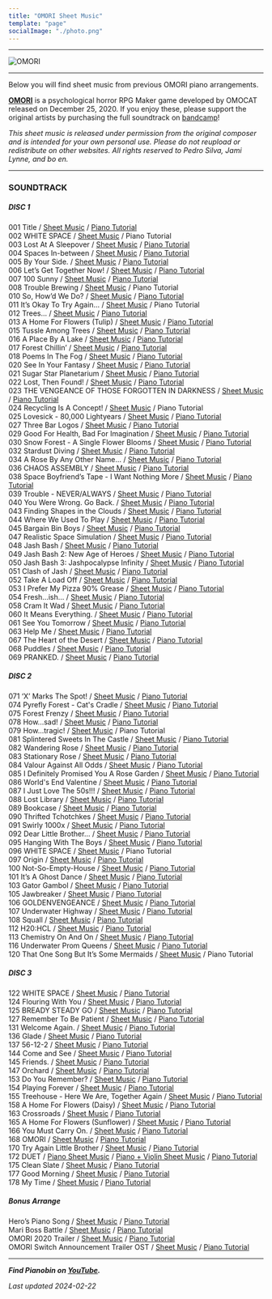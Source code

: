 ```yaml
---
title: "OMORI Sheet Music"
template: "page"
socialImage: "./photo.png"
---
```


---

![OMORI](/media/images/OMORI_header.jpg)

---

Below you will find sheet music from previous OMORI piano arrangements.

**[OMORI](http://www.omori-game.com/)** is a psychological horror RPG Maker game developed by OMOCAT released on December 25, 2020. If you enjoy these, please support the original artists by purchasing the full soundtrack on [bandcamp](https://omori.bandcamp.com/releases)!

_This sheet music is released under permission from the original composer and is intended for your own personal use. Please do not reupload or redistribute on other websites. All rights reserved to Pedro Silva, Jami Lynne, and bo en._

---

### SOUNDTRACK

##### DISC 1

001 Title / [Sheet Music](/media/omori/Title_PB.pdf) / [Piano Tutorial](https://youtu.be/AQ6JrvWnOGc)  
002 WHITE SPACE / [Sheet Music](/media/omori/2_WHITE_SPACE_PB.pdf) / Piano Tutorial  
003 Lost At A Sleepover / [Sheet Music](/media/omori/Lost_At_A_Sleepover_PB.pdf) / [Piano Tutorial](https://youtu.be/wWnz7f3VD1Y)  
004 Spaces In-between / [Sheet Music](/media/omori/Spaces_In-between_PB.pdf) / [Piano Tutorial](https://youtu.be/i-TkPKN4sng)  
005 By Your Side. / [Sheet Music](/media/omori/By_Your_Side_PB.pdf) / [Piano Tutorial](https://youtu.be/brPM5mjYkQs)  
006 Let’s Get Together Now! / [Sheet Music](/media/omori/Let's_Get_Together_Now!_PB.pdf) / [Piano Tutorial](https://youtu.be/QwndQZ9xA8k)  
007 100 Sunny / [Sheet Music](/media/omori/100_Sunny_PB.pdf) / [Piano Tutorial](https://youtu.be/eUBkqQiX0H4)  
008 Trouble Brewing / [Sheet Music](/media/omori/Trouble_Brewing_PB.pdf) / Piano Tutorial  
010 So, How’d We Do? / [Sheet Music](/media/omori/So,_How'd_We_Do_PB.pdf) / [Piano Tutorial](https://youtu.be/qJLhe7ag-es)  
011 It’s Okay To Try Again... / [Sheet Music](/media/omori/It's_Okay_To_Try_Again..._PB.pdf) / Piano Tutorial  
012 Trees... / [Sheet Music](/media/omori/Trees..._PB.pdf) / [Piano Tutorial](https://youtu.be/rlXTmF8APMY)  
013 A Home For Flowers (Tulip) / [Sheet Music](/media/omori/A_Home_For_Flowers_Tulip_PB.pdf) / [Piano Tutorial](https://youtu.be/PNdJryXmm7E)  
015 Tussle Among Trees / [Sheet Music](/media/omori/Tussle_Among_Trees_PB.pdf) / [Piano Tutorial](https://youtu.be/a2GKV5sAxew)  
016 A Place By A Lake / [Sheet Music](/media/omori/A_Place_By_A_Lake_PB.pdf) / [Piano Tutorial](https://youtu.be/Pd7JMgwyYkY)  
017 Forest Chillin’ / [Sheet Music](/media/omori/Forest_Chillin'_PB.pdf) / [Piano Tutorial](https://youtu.be/j2Am7lwp1g0)  
018 Poems In The Fog / [Sheet Music](/media/omori/Poems_In_The_Fog_PB.pdf) / [Piano Tutorial](https://youtu.be/oDTAg_Us1gY)  
020 See In Your Fantasy / [Sheet Music](/media/omori/See_In_Your_Fantasy_PB.pdf) / [Piano Tutorial](https://youtu.be/cPlKk6mlgNw)  
021 Sugar Star Planetarium / [Sheet Music](/media/omori/Sugar_Star_Planetarium_PB.pdf) / [Piano Tutorial](https://youtu.be/KXD0vf3sM1M)  
022 Lost, Then Found! / [Sheet Music](/media/omori/Lost_Then_Found_PB.pdf) / [Piano Tutorial](https://youtu.be/GVXevq9hO60)  
023 THE VENGEANCE OF THOSE FORGOTTEN IN DARKNESS / [Sheet Music](/media/omori/THE_VENGEANCE_OF_THOSE_FORGOTTEN_IN_DARKNESS_PB.pdf) / [Piano Tutorial](https://youtu.be/aHjBAs7QeTY)  
024 Recycling Is A Concept! / [Sheet Music](/media/omori/Recycling_Is_A_Concept!_PB.pdf) / Piano Tutorial  
025 Lovesick - 80,000 Lightyears / [Sheet Music](/media/omori/Lovesick_-_80000_Lightyears_PB.pdf) / [Piano Tutorial](https://youtu.be/NxBslYQvqSE)  
027 Three Bar Logos / [Sheet Music](/media/omori/Three_Bar_Logos_PB.pdf) / [Piano Tutorial](https://youtu.be/j7v5XAC0JDo)  
029 Good For Health, Bad For Imagination / [Sheet Music](/media/omori/Good_For_Health_Bad_For_Imagination_PB.pdf) / [Piano Tutorial](https://youtu.be/1lDdwpkyofs)  
030 Snow Forest - A Single Flower Blooms / [Sheet Music](/media/omori/Snow_Forest_-_A_Single_Flower_Blooms_PB.pdf) / [Piano Tutorial](https://youtu.be/Xg-sV6q-g8Q)  
032 Stardust Diving / [Sheet Music](/media/omori/Stardust_Diving_PB.pdf) / [Piano Tutorial](https://youtu.be/umXj4efcWw0)  
034 A Rose By Any Other Name… / [Sheet Music](/media/omori/A_Rose_By_Any_Other_Name..._PB.pdf) / [Piano Tutorial](https://youtu.be/Rq7zq3XnBNQ)  
036 CHAOS ASSEMBLY / [Sheet Music](/media/omori/CHAOS_ASSEMBLY_PB.pdf) / [Piano Tutorial](https://youtu.be/6EkmnQ0lick)  
038 Space Boyfriend’s Tape - I Want Nothing More / [Sheet Music](/media/omori/Space_Boyfriend's_Tape_-_I_Want_Nothing_More_PB.pdf) / [Piano Tutorial](https://youtu.be/rSArEwBzx1M)  
039 Trouble - NEVER/ALWAYS / [Sheet Music](/media/omori/Trouble_-_NEVER_ALWAYS_PB.pdf) / [Piano Tutorial](https://youtu.be/LUlTvAeZp2Q)  
040 You Were Wrong. Go Back. / [Sheet Music](/media/omori/You_Were_Wrong._Go_Back_PB.pdf) / [Piano Tutorial](https://youtu.be/_CvyPkjs-m0)  
043 Finding Shapes in the Clouds / [Sheet Music](/media/omori/Finding_Shapes_in_the_Clouds_PB.pdf) / [Piano Tutorial](https://youtu.be/W0V_wKg0yYg)  
044 Where We Used To Play / [Sheet Music](/media/omori/Where_We_Used_To_Play_PB.pdf) / [Piano Tutorial](https://youtu.be/oTcKZPqtyTQ)  
045 Bargain Bin Boys / [Sheet Music](/media/omori/Bargain_Bin_Boys_PB.pdf) / [Piano Tutorial](https://youtu.be/oC3K3AYZ7eo)  
047 Realistic Space Simulation / [Sheet Music](/media/omori/Realistic_Space_Simulation_PB.pdf) / [Piano Tutorial](https://youtu.be/8hkVTF-yNIE)  
048 Jash Bash / [Sheet Music](/media/omori/Jash_Bash_PB.pdf) / [Piano Tutorial](https://youtu.be/9PsJ0BNWBeQ)  
049 Jash Bash 2: New Age of Heroes / [Sheet Music](/media/omori/Jash_Bash_2__New_Age_of_Heroes_PB.pdf) / [Piano Tutorial](https://youtu.be/9PsJ0BNWBeQ)  
050 Jash Bash 3: Jashpocalypse Infinity / [Sheet Music](/media/omori/Jash_Bash_3__Jashpocalypse_Infinity_PB.pdf) / [Piano Tutorial](https://youtu.be/9PsJ0BNWBeQ)  
051 Clash of Jash / [Sheet Music](/media/omori/Clash_of_Jash_PB.pdf) / [Piano Tutorial](https://youtu.be/9PsJ0BNWBeQ)  
052 Take A Load Off / [Sheet Music](/media/omori/Take_A_Load_Off_PB.pdf) / [Piano Tutorial](https://youtu.be/pQEf2jyv6v0)  
053 I Prefer My Pizza 90% Grease / [Sheet Music](/media/omori/I_Prefer_My_Pizza_90_Grease_PB.pdf) / [Piano Tutorial](https://youtu.be/YnAp_POQRgU)  
054 Fresh…ish… / [Sheet Music](/media/omori/Fresh...ish..._PB.pdf) / [Piano Tutorial](https://youtu.be/cDp43P8Dhmg)  
058 Cram It Wad / [Sheet Music](/media/omori/Cram_It_Wad_PB.pdf) / [Piano Tutorial](https://youtu.be/g0hhno9pbow)  
060 It Means Everything. / [Sheet Music](/media/omori/It_Means_Everything_PB.pdf) / [Piano Tutorial](https://youtu.be/9wnv9xoeo0k)  
061 See You Tomorrow / [Sheet Music](/media/omori/See_You_Tomorrow_PB.pdf) / [Piano Tutorial](https://youtu.be/OlMKXdh46rg)  
063 Help Me / [Sheet Music](/media/omori/Help_Me_PB.pdf) / [Piano Tutorial](https://youtu.be/ii2oR82GesY)  
067 The Heart of the Desert / [Sheet Music](/media/omori/The_Heart_of_the_Desert_PB.pdf) / [Piano Tutorial](https://youtu.be/rmc8TH4itQ4)  
068 Puddles / [Sheet Music](/media/omori/Puddles_PB.pdf) / [Piano Tutorial](https://youtu.be/ztcvhqdl5bs)  
069 PRANKED. / [Sheet Music](/media/omori/PRANKED_PB.pdf) / [Piano Tutorial](https://youtu.be/_2gisRC20xg)

##### DISC 2

071 ‘X’ Marks The Spot! / [Sheet Music](/media/omori/X_Marks_The_Spot_PB.pdf) / [Piano Tutorial](https://youtu.be/Qra7wvSK11U)  
074 Pyrefly Forest - Cat's Cradle / [Sheet Music](/media/omori/Pyrefly_Forest_-_Cats_Cradle_PB.pdf) / [Piano Tutorial](https://youtu.be/0NvWI_aW5Gc)  
075 Forest Frenzy / [Sheet Music](/media/omori/Forest_Frenzy_PB.pdf) / [Piano Tutorial](https://youtu.be/m1msTadmDUQ)  
078 How...sad! / [Sheet Music](/media/omori/How...sad!_PB.pdf) / [Piano Tutorial](https://youtu.be/4mXxt52snGM)  
079 How...tragic! / [Sheet Music](/media/omori/How...tragic!_PB.pdf) / Piano Tutorial  
081 Splintered Sweets In The Castle / [Sheet Music](/media/omori/Splintered_Sweet_In_The_Castle_PB.pdf) / [Piano Tutorial](https://youtu.be/CC--261SVrE)  
082 Wandering Rose / [Sheet Music](/media/omori/Wandering_Rose_PB.pdf) / [Piano Tutorial](https://youtu.be/VlDrDWOdkf0)  
083 Stationary Rose / [Sheet Music](/media/omori/Stationary_Rose_PB.pdf) / [Piano Tutorial](https://youtu.be/NUOBBHLarbI)  
084 Valour Against All Odds / [Sheet Music](/media/omori/Valour_Against_All_Odds_PB.pdf) / [Piano Tutorial](https://youtu.be/F9R_rfTKBGg)  
085 I Definitely Promised You A Rose Garden / [Sheet Music](/media/omori/I_Definitely_Promised_You_A_Rose_Garden_PB.pdf) / [Piano Tutorial](https://youtu.be/--q2lFLTw5I)  
086 World's End Valentine / [Sheet Music](/media/omori/World's_End_Valentine_PB.pdf) / [Piano Tutorial](https://youtu.be/WYEe3XiAGG8)  
087 I Just Love The 50s!!! / [Sheet Music](/media/omori/I_Just_Love_The_50s_PB.pdf) / [Piano Tutorial](https://youtu.be/O-v8AjIM28A)  
088 Lost Library / [Sheet Music](/media/omori/Lost_Library_PB.pdf) / [Piano Tutorial](https://youtu.be/cBSFvMlpNOY)  
089 Bookcase / [Sheet Music](/media/omori/Bookcase_PB.pdf) / [Piano Tutorial](https://youtu.be/-nE9s9Yl1UI)  
090 Thrifted Tchotchkes / [Sheet Music](/media/omori/Thrifted_Tchotchkes_PB.pdf) / [Piano Tutorial](https://youtu.be/7wses98Zh44)  
091 Swirly 1000x / [Sheet Music](/media/omori/Swirly_1000x_PB.pdf) / [Piano Tutorial](https://youtu.be/FvEnW59gLoY)  
092 Dear Little Brother… / [Sheet Music](/media/omori/Dear_Little_Brother_PB.pdf) / [Piano Tutorial](https://youtu.be/NkOKgviihfI)  
095 Hanging With The Boys / [Sheet Music](/media/omori/Hanging_With_The_Boys_PB.pdf) / [Piano Tutorial](https://youtu.be/CdLxgtAAIzI)  
096 WHITE SPACE / [Sheet Music](/media/omori/96_WHITE_SPACE_PB.pdf) / Piano Tutorial  
097 Origin / [Sheet Music](/media/omori/Origin_PB.pdf) / [Piano Tutorial](https://youtu.be/lDDKCpGVTqU)  
100 Not-So-Empty-House / [Sheet Music](/media/omori/Not-So-Empty-House_PB.pdf) / [Piano Tutorial](https://youtu.be/evqBoOggW08)  
101 It’s A Ghost Dance / [Sheet Music](/media/omori/It's_A_Ghost_Dance_PB.pdf) / [Piano Tutorial](https://youtu.be/8cjVbpOa4lA)  
103 Gator Gambol / [Sheet Music](/media/omori/Gator_Gambol_PB.pdf) / [Piano Tutorial](https://youtu.be/tn7_4yq4aO4)  
105 Jawbreaker / [Sheet Music](/media/omori/Jawbreaker_PB.pdf) / [Piano Tutorial](https://youtu.be/Vc6weYfhXy4)  
106 GOLDENVENGEANCE / [Sheet Music](/media/omori/GOLDENVENGEANCE_PB.pdf) / [Piano Tutorial](https://youtu.be/_or9TF2Re_E)  
107 Underwater Highway / [Sheet Music](/media/omori/Underwater_Highway_PB.pdf) / [Piano Tutorial](https://youtu.be/D4LOfqnbMvU)  
108 Squall / [Sheet Music](/media/omori/Squall_PB.pdf) / [Piano Tutorial](https://youtu.be/bV2r-Buwrtw)  
112 H20:HCL / [Sheet Music](/media/omori/H20_HCL_PB.pdf) / [Piano Tutorial](https://youtu.be/mJBHiR9brDo)  
113 Chemistry On And On / [Sheet Music](/media/omori/Chemistry_On_And_On_PB.pdf) / [Piano Tutorial](https://youtu.be/d-xUJvUVjCo)  
116 Underwater Prom Queens / [Sheet Music](/media/omori/Underwater_Prom_Queens_PB.pdf) / [Piano Tutorial](https://youtu.be/5DpUgqvPdQA)  
120 That One Song But It’s Some Mermaids / [Sheet Music](/media/omori/That_One_Song_But_It's_Some_Mermaids_PB.pdf) / Piano Tutorial

##### DISC 3

122 WHITE SPACE / [Sheet Music](/media/omori/WHITE_SPACE_PB.pdf) / [Piano Tutorial](https://youtu.be/hmR_ibw6etc)  
124 Flouring With You / [Sheet Music](/media/omori/Flouring_With_You_PB.pdf) / [Piano Tutorial](https://youtu.be/Ri-qciO6NO8)  
125 BREADY STEADY GO / [Sheet Music](/media/omori/BREADY_STEADY_GO_PB.pdf) / [Piano Tutorial](https://youtu.be/hgbbOPc8nuM)  
127 Remember To Be Patient / [Sheet Music](/media/omori/Remember_To_Be_Patient_PB.pdf) / [Piano Tutorial](https://youtu.be/_46mOFGX0X0)  
131 Welcome Again. / [Sheet Music](/media/omori/Welcome_Again_PB.pdf) / [Piano Tutorial](https://youtu.be/w84qVFN7ToQ)  
136 Glade / [Sheet Music](/media/omori/Glade_PB.pdf) / [Piano Tutorial](https://youtu.be/iHy-WKR4S8s)  
137 56-12-2 / [Sheet Music](/media/omori/56-12-2_PB.pdf) / [Piano Tutorial](https://youtu.be/wvkWKorzQCo)  
144 Come and See / [Sheet Music](/media/omori/Come_and_See_PB.pdf) / [Piano Tutorial](https://youtu.be/IHdUcAApNGQ)  
145 Friends. / [Sheet Music](/media/omori/Friends_PB.pdf) / [Piano Tutorial](https://youtu.be/zd2unlLxYrE)  
147 Orchard / [Sheet Music](/media/omori/Orchard_PB.pdf) / [Piano Tutorial](https://youtu.be/lW8hzzw5M4E)  
153 Do You Remember? / [Sheet Music](/media/omori/Do_You_Remember_PB.pdf) / [Piano Tutorial](https://youtu.be/ycEb0uKTMCw)  
154 Playing Forever / [Sheet Music](/media/omori/Playing_Forever_PB.pdf) / [Piano Tutorial](https://youtu.be/_lcAZzXzB9Q)  
155 Treehouse - Here We Are, Together Again / [Sheet Music](/media/omori/Treehouse_-_Here_We_Are_Together_Again_PB.pdf) / [Piano Tutorial](https://youtu.be/DVaJ4FXG33Y)  
158 A Home For Flowers (Daisy) / [Sheet Music](/media/omori/A_Home_For_Flowers_Daisy_PB.pdf) / [Piano Tutorial](https://youtu.be/Y58uFGJxaNM)  
163 Crossroads / [Sheet Music](/media/omori/Crossroads_PB.pdf) / [Piano Tutorial](https://youtu.be/5pjrZlMP4lE)  
165 A Home For Flowers (Sunflower) / [Sheet Music](/media/omori/A_Home_For_Flowers_Sunflower_PB.pdf) / [Piano Tutorial](https://youtu.be/eIUIFipwGZw)  
166 You Must Carry On. / [Sheet Music](/media/omori/You_Must_Carry_On_PB.pdf) / [Piano Tutorial](https://youtu.be/Ekda8EK1bDA)  
168 OMORI / [Sheet Music](/media/omori/OMORI_PB.pdf) / [Piano Tutorial](https://youtu.be/fBLUzDzMNLg)  
170 Try Again Little Brother / [Sheet Music](/media/omori/Try_Again_Little_Brother_PB.pdf) / [Piano Tutorial](https://youtu.be/eMix1LKse8Q)  
172 DUET / [Piano Sheet Music](/media/omori/DUET_PB.pdf) / [Piano + Violin Sheet Music](/media/omori/DUET_violin_piano_PB.pdf) / [Piano Tutorial](https://youtu.be/q2PGQBoei2M)  
175 Clean Slate / [Sheet Music](/media/omori/Clean_Slate_PB.pdf) / [Piano Tutorial](https://youtu.be/5VNgnakqUKQ)  
177 Good Morning / [Sheet Music](/media/omori/Good_Morning_PB.pdf) / [Piano Tutorial](https://youtu.be/Cf3S6rgtc3g)  
178 My Time / [Sheet Music](/media/omori/My_Time_v2_PB.pdf) / [Piano Tutorial](https://youtu.be/l4uHQG19dF8)

##### Bonus Arrange

Hero’s Piano Song / [Sheet Music](/media/omori/Hero_Piano_Song_PB.pdf) / [Piano Tutorial](https://youtu.be/NVD5WHhI76c)  
Mari Boss Battle / [Sheet Music](/media/omori/Mari_Boss_Battle_PB.pdf) / [Piano Tutorial](https://youtu.be/7Rn_sZykqlU)  
OMORI 2020 Trailer / [Sheet Music](/media/omori/OMORI_2020_Trailer_PB.pdf) / [Piano Tutorial](https://youtu.be/09wvMaaXrvU)  
OMORI Switch Announcement Trailer OST / [Sheet Music](/media/omori/OMORI_Switch_Trailer_Theme_PB.pdf) / [Piano Tutorial](https://youtu.be/iW_tIgAqGXc)

---

**_Find Pianobin on [YouTube](https://www.youtube.com/pianobin)._**

_Last updated 2024-02-22_
